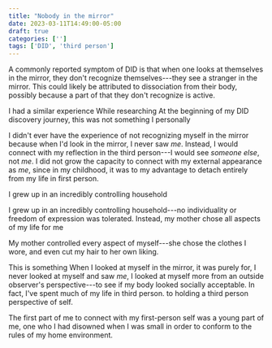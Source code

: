 ```yaml
---
title: "Nobody in the mirror"
date: 2023-03-11T14:49:00-05:00
draft: true
categories: ['']
tags: ['DID', 'third person']
---
```



A commonly reported symptom of DID is that when one looks at themselves in the mirror, they don't recognize themselves---they see a stranger in the mirror. This could likely be attributed to dissociation from their body, possibly because a part of that they don't recognize is active.

I had a similar experience
While researching 
At the beginning of my DID discovery journey, this was not something I personally 

I didn't ever have the experience of not recognizing myself in the mirror because when I'd look in the mirror, I never saw _me_. Instead, I would connect with my reflection in the third person---I would see _someone else_, not _me_. I did not grow the capacity to connect with my external appearance as _me_, since in my childhood, it was to my advantage to detach entirely from my life in first person. 

I grew up in an incredibly controlling household

I grew up in an incredibly controlling household---no individuality or freedom of expression was tolerated. Instead, my mother chose all aspects of my life for me

My mother controlled every aspect of myself---she chose the clothes I wore, and even cut my hair to her own liking.


This is something
When I looked at myself in the mirror, it was purely for, I never looked at myself and saw _me_, I looked at myself more from an outside observer's perspective---to see if my body looked socially acceptable. 
In fact, I've spent much of my life in third person. to holding a third person perspective of self.

The first part of me to connect with my first-person self was a young part of me, one who I had disowned when I was small in order to conform to the rules of my home environment.






<!--
I did have some control, but on the boat of life my mom was the engine and I only had control of the paddles.
-->
